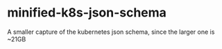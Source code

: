 # minified-k8s-json-schema
A smaller capture of the kubernetes json schema, since the larger one is ~21GB
